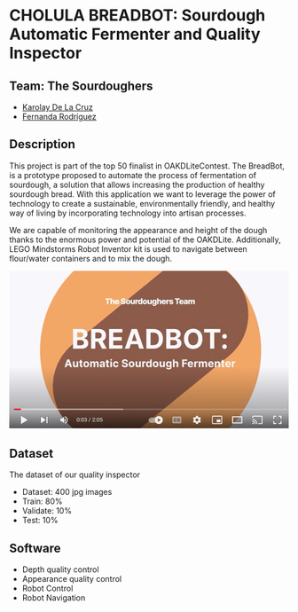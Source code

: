 # CHOLULA BREADBOT: Sourdough Automatic Fermenter and Quality Inspector

## Team: The Sourdoughers
- [Karolay De La Cruz](https://www.linkedin.com/in/karolay-de-la-cruz/)
- [Fernanda Rodríguez](https://www.linkedin.com/in/mfernandaroeg/)


## Description
This project is part of the top 50 finalist in OAKDLiteContest. The BreadBot, is a prototype proposed to automate the 
process of fermentation of sourdough, a solution that allows increasing the production of healthy sourdough bread. With 
this application we want to  leverage the power of technology to create a sustainable, environmentally friendly, 
and healthy way of living by incorporating technology into artisan processes. 

We are capable of monitoring the appearance and height of the dough thanks to the enormous power and potential of 
the OAKDLite. Additionally, LEGO Mindstorms Robot Inventor kit is used to navigate between flour/water containers and to
mix the dough.

[![Watch the video](./dataset/Fig1.png)](https://www.youtube.com/watch?v=OJnjwUVRSP4)

## Dataset
The dataset of our quality inspector
-   Dataset: 400 jpg images
-   Train: 80%
-   Validate: 10%
-   Test: 10%
 
## Software
- Depth quality control
- Appearance quality control
- Robot Control 
- Robot Navigation


